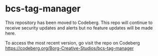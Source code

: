 # bcs-tag-manager
This repository has been moved to Codeberg.
This repo will continue to receive security updates and alerts but no feature updates will be made here.

To access the most recent version, go visit the repo on Codeberg
https://codeberg.org/Borg-Creative-Studios/bcs-tag-manager
